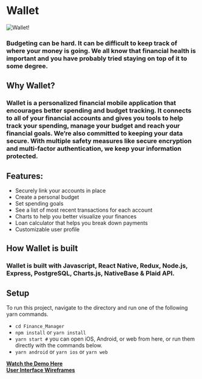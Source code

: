 # Wallet
![Wallet!](/assets/images/philly-magic-gardens.jpg )


  ### Budgeting can be hard. It can be difficult to keep track of where your money is going. We all know that financial health is important and you have probably tried staying on top of it to some degree. 
  
   ## Why Wallet?

  ### Wallet is a personalized financial mobile application that encourages better spending and budget tracking. It connects to all of your financial accounts and gives you tools to help track your spending, manage your budget and reach your financial goals. We’re also committed to keeping your data secure. With multiple safety measures like secure encryption and multi-factor authentication, we keep your information protected.
  
  ## Features: 
   - Securely link your accounts in place
   - Create a personal budget
   - Set spending goals
   - See a list of most recent transactions for each account
   - Charts to help you better visualize your finances
   - Loan calculator that helps you break down payments
   - Customizable user profile
   
  
  ## How Wallet is built
  ### Wallet is built with Javascript, React Native, Redux, Node.js, Express, PostgreSQL, Charts.js, NativeBase & Plaid API.

  
## Setup
To run this project, navigate to the directory and run one of the following yarn commands.

- ```cd Finance_Manager```
- ```npm install``` or ```yarn install```
- ```yarn start #``` you can open iOS, Android, or web from here, or run them directly with the commands below.
- ```yarn android``` or ```yarn ios``` or ```yarn web```

[**Watch the Demo Here**](https://www.youtube.com/watch?v=MBNpYkdR5_U) </br>
[**User Interface Wireframes**](https://github.com/2004-wdf-capstone-team-c/Finance_Manager/blob/master/Wallet_wireframes.pdf)  
